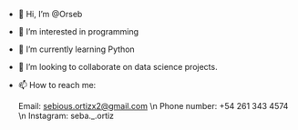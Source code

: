- 👋 Hi, I’m @Orseb
- 👀 I’m interested in programming
- 🌱 I’m currently learning Python
- 💞️ I’m looking to collaborate on data science projects.
- 📫 How to reach me:

   Email: sebious.ortizx2@gmail.com \n
   Phone number: +54 261 343 4574 \n
   Instagram: seba._.ortiz
